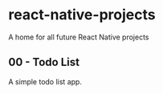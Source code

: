 # react-native-projects

A home for all future React Native projects

## 00 - Todo List

A simple todo list app.
